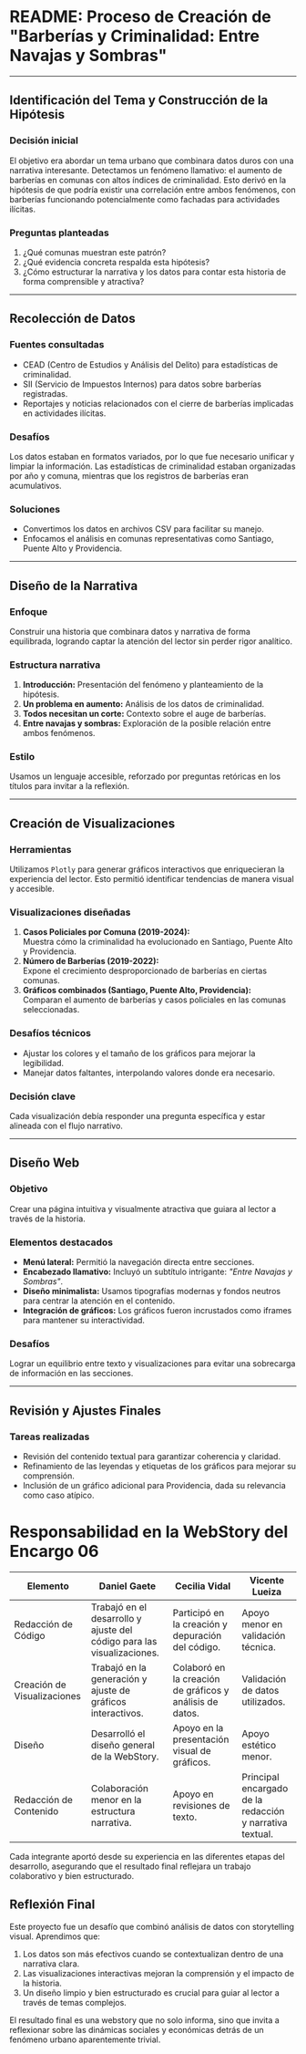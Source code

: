 # README: Proceso de Creación de "Barberías y Criminalidad: Entre Navajas y Sombras"

---

## Identificación del Tema y Construcción de la Hipótesis

### Decisión inicial
El objetivo era abordar un tema urbano que combinara datos duros con una narrativa interesante. Detectamos un fenómeno llamativo: el aumento de barberías en comunas con altos índices de criminalidad. Esto derivó en la hipótesis de que podría existir una correlación entre ambos fenómenos, con barberías funcionando potencialmente como fachadas para actividades ilícitas.

### Preguntas planteadas
1. ¿Qué comunas muestran este patrón?  
2. ¿Qué evidencia concreta respalda esta hipótesis?  
3. ¿Cómo estructurar la narrativa y los datos para contar esta historia de forma comprensible y atractiva?

---

## Recolección de Datos

### Fuentes consultadas
- CEAD (Centro de Estudios y Análisis del Delito) para estadísticas de criminalidad.  
- SII (Servicio de Impuestos Internos) para datos sobre barberías registradas.  
- Reportajes y noticias relacionados con el cierre de barberías implicadas en actividades ilícitas.

### Desafíos
Los datos estaban en formatos variados, por lo que fue necesario unificar y limpiar la información. Las estadísticas de criminalidad estaban organizadas por año y comuna, mientras que los registros de barberías eran acumulativos.

### Soluciones
- Convertimos los datos en archivos CSV para facilitar su manejo.
- Enfocamos el análisis en comunas representativas como Santiago, Puente Alto y Providencia.

---

## Diseño de la Narrativa

### Enfoque
Construir una historia que combinara datos y narrativa de forma equilibrada, logrando captar la atención del lector sin perder rigor analítico.

### Estructura narrativa
1. **Introducción:** Presentación del fenómeno y planteamiento de la hipótesis.  
2. **Un problema en aumento:** Análisis de los datos de criminalidad.  
3. **Todos necesitan un corte:** Contexto sobre el auge de barberías.  
4. **Entre navajas y sombras:** Exploración de la posible relación entre ambos fenómenos.  

### Estilo
Usamos un lenguaje accesible, reforzado por preguntas retóricas en los títulos para invitar a la reflexión.

---

## Creación de Visualizaciones

### Herramientas
Utilizamos `Plotly` para generar gráficos interactivos que enriquecieran la experiencia del lector. Esto permitió identificar tendencias de manera visual y accesible.

### Visualizaciones diseñadas
1. **Casos Policiales por Comuna (2019-2024):**  
   Muestra cómo la criminalidad ha evolucionado en Santiago, Puente Alto y Providencia.
2. **Número de Barberías (2019-2022):**  
   Expone el crecimiento desproporcionado de barberías en ciertas comunas.
3. **Gráficos combinados (Santiago, Puente Alto, Providencia):**  
   Comparan el aumento de barberías y casos policiales en las comunas seleccionadas.

### Desafíos técnicos
- Ajustar los colores y el tamaño de los gráficos para mejorar la legibilidad.
- Manejar datos faltantes, interpolando valores donde era necesario.

### Decisión clave
Cada visualización debía responder una pregunta específica y estar alineada con el flujo narrativo.

---

## Diseño Web

### Objetivo
Crear una página intuitiva y visualmente atractiva que guiara al lector a través de la historia.

### Elementos destacados
- **Menú lateral:** Permitió la navegación directa entre secciones.  
- **Encabezado llamativo:** Incluyó un subtítulo intrigante: *"Entre Navajas y Sombras"*.  
- **Diseño minimalista:** Usamos tipografías modernas y fondos neutros para centrar la atención en el contenido.  
- **Integración de gráficos:** Los gráficos fueron incrustados como iframes para mantener su interactividad.

### Desafíos
Lograr un equilibrio entre texto y visualizaciones para evitar una sobrecarga de información en las secciones.

---

## Revisión y Ajustes Finales

### Tareas realizadas
- Revisión del contenido textual para garantizar coherencia y claridad.  
- Refinamiento de las leyendas y etiquetas de los gráficos para mejorar su comprensión.  
- Inclusión de un gráfico adicional para Providencia, dada su relevancia como caso atípico.

# Responsabilidad en la WebStory del Encargo 06

| Elemento   | Daniel Gaete                         | Cecilia Vidal                        | Vicente Lueiza                   |
|------------|--------------------------------------|--------------------------------------|-----------------------------------|
| Redacción de Código | Trabajó en el desarrollo y ajuste del código para las visualizaciones. | Participó en la creación y depuración del código. | Apoyo menor en validación técnica. |
| Creación de Visualizaciones | Trabajó en la generación y ajuste de gráficos interactivos. | Colaboró en la creación de gráficos y análisis de datos. | Validación de datos utilizados. |
| Diseño | Desarrolló el diseño general de la WebStory. | Apoyo en la presentación visual de gráficos. | Apoyo estético menor. |
| Redacción de Contenido | Colaboración menor en la estructura narrativa. | Apoyo en revisiones de texto. | Principal encargado de la redacción y narrativa textual. |

Cada integrante aportó desde su experiencia en las diferentes etapas del desarrollo, asegurando que el resultado final reflejara un trabajo colaborativo y bien estructurado.




## Reflexión Final

Este proyecto fue un desafío que combinó análisis de datos con storytelling visual. Aprendimos que:  
1. Los datos son más efectivos cuando se contextualizan dentro de una narrativa clara.  
2. Las visualizaciones interactivas mejoran la comprensión y el impacto de la historia.  
3. Un diseño limpio y bien estructurado es crucial para guiar al lector a través de temas complejos.  

El resultado final es una webstory que no solo informa, sino que invita a reflexionar sobre las dinámicas sociales y económicas detrás de un fenómeno urbano aparentemente trivial.

